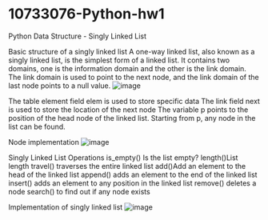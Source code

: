 # 10733076-Python-hw1
Python Data Structure - Singly Linked List

Basic structure of a singly linked list
A one-way linked list, also known as a singly linked list, is the simplest form of a linked list. It contains two domains, one is the information domain and the other is the link domain. The link domain is used to point to the next node, and the link domain of the last node points to a null value.
![image](https://github.com/user-attachments/assets/6665e08e-15ee-4047-a116-01437b13dfb9)

The table element field elem is used to store specific data
The link field next is used to store the location of the next node
The variable p points to the position of the head node of the linked list. Starting from p, any node in the list can be found.

Node implementation 
![image](https://github.com/user-attachments/assets/ab67f854-c81a-42b7-85ed-f67751c3e3c9)

Singly Linked List Operations
is_empty() Is the list empty?
length()List length
travel() traverses the entire linked list
add()Add an element to the head of the linked list
append() adds an element to the end of the linked list
insert() adds an element to any position in the linked list
remove() deletes a node
search() to find out if any node exists

Implementation of singly linked list 
![image](https://github.com/user-attachments/assets/a913b316-2607-42ff-b1d5-91190823b9eb)

